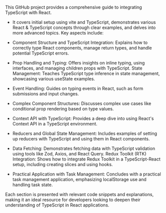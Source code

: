 This GitHub project provides a comprehensive guide to integrating TypeScript with React.

- It covers initial setup using vite and TypeScript, demonstrates various React & TypeScript concepts through clear examples, and delves into more advanced topics. Key aspects include:

- Component Structure and TypeScript Integration: Explains how to correctly type React components, manage return types, and handle potential TypeScript errors.

- Prop Handling and Typing: Offers insights on inline typing, using interfaces, and managing children props with TypeScript.
  State Management: Teaches TypeScript type inference in state management, showcasing various useState examples.

- Event Handling: Guides on typing events in React, such as form submissions and input changes.

- Complex Component Structures: Discusses complex use cases like conditional prop rendering based on type values.

- Context API with TypeScript: Provides a deep dive into using React's Context API in a TypeScript environment.

- Reducers and Global State Management: Includes examples of setting up reducers with TypeScript and using them in React components.

- Data Fetching: Demonstrates fetching data with TypeScript validation using tools like Zod, Axios, and React Query.
  Redux Toolkit (RTK) Integration: Shows how to integrate Redux Toolkit in a TypeScript-React setup, including creating slices and using hooks.

- Practical Application with Task Management: Concludes with a practical task management application, emphasizing localStorage use and handling task state.

Each section is presented with relevant code snippets and explanations, making it an ideal resource for developers looking to deepen their understanding of TypeScript in React applications.
